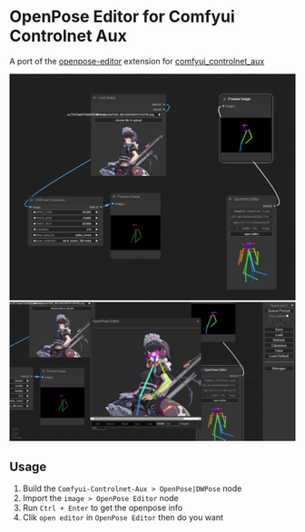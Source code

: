 # OpenPose Editor for Comfyui Controlnet Aux

A port of the [openpose-editor](https://github.com/fkunn1326/openpose-editor) extension for [comfyui_controlnet_aux](https://github.com/Fannovel16/comfyui_controlnet_aux)

![simple_workflow.png](assets%2Fsimple_workflow.png)
![editor.png](assets%2Feditor.png)
## Usage

1. Build the `Comfyui-Controlnet-Aux > OpenPose|DWPose` node
2. Import the `image > OpenPose Editor` node
3. Run `Ctrl + Enter` to get the openpose info
4. Clik `open editor` in `OpenPose Editor` then do you want

